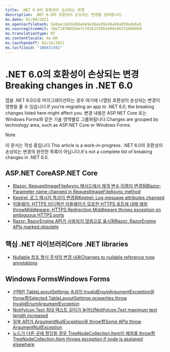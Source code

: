 ```yaml
---
title: .NET 6.0의 호환성이 손상되는 변경
description: .NET 6.0의 호환성이 손상되는 변경을 살펴봅니다.
ms.date: 02/09/2021
ms.openlocfilehash: 5e8aecbd26dbbe6e9e1bea99a38ab9a859ade6a5
ms.sourcegitcommit: 10e719780594efc781b15295e499c66f316068b8
ms.translationtype: HT
ms.contentlocale: ko-KR
ms.lasthandoff: 02/14/2021
ms.locfileid: "100431492"
---
```

# <a name="breaking-changes-in-net-60"></a><span data-ttu-id="73b40-103">.NET 6.0의 호환성이 손상되는 변경</span><span class="sxs-lookup"><span data-stu-id="73b40-103">Breaking changes in .NET 6.0</span></span>

<span data-ttu-id="73b40-104">앱을 .NET 6.0으로 마이그레이션하는 경우 여기에 나열된 호환성이 손상되는 변경이 영향을 줄 수 있습니다.</span><span class="sxs-lookup"><span data-stu-id="73b40-104">If you're migrating an app to .NET 6.0, the breaking changes listed here might affect you.</span></span> <span data-ttu-id="73b40-105">변경 내용은 ASP.NET Core 또는 Windows Forms와 같은 기술 영역별로 그룹화됩니다.</span><span class="sxs-lookup"><span data-stu-id="73b40-105">Changes are grouped by technology area, such as ASP.NET Core or Windows Forms.</span></span>

> [!NOTE]
> <span data-ttu-id="73b40-106">이 문서는 작성 중입니다.</span><span class="sxs-lookup"><span data-stu-id="73b40-106">This article is a work-in-progress.</span></span> <span data-ttu-id="73b40-107">.NET 6.0의 호환성이 손상되는 변경의 완전한 목록이 아닙니다.</span><span class="sxs-lookup"><span data-stu-id="73b40-107">It's not a complete list of breaking changes in .NET 6.0.</span></span>

## <a name="aspnet-core"></a><span data-ttu-id="73b40-108">ASP.NET Core</span><span class="sxs-lookup"><span data-stu-id="73b40-108">ASP.NET Core</span></span>

- [<span data-ttu-id="73b40-109">Blazor: RequestImageFileAsync 메서드에서 매개 변수 이름이 변경됨</span><span class="sxs-lookup"><span data-stu-id="73b40-109">Blazor: Parameter name changed in RequestImageFileAsync method</span></span>](aspnet-core/6.0/blazor-parameter-name-changed-in-method.md)
- [<span data-ttu-id="73b40-110">Kestrel: 로그 메시지 특성이 변경됨</span><span class="sxs-lookup"><span data-stu-id="73b40-110">Kestrel: Log message attributes changed</span></span>](aspnet-core/6.0/kestrel-log-message-attributes-changed.md)
- [<span data-ttu-id="73b40-111">미들웨어: HTTPS 리디렉션 미들웨어가 모호한 HTTPS 포트에 대해 예외 throw</span><span class="sxs-lookup"><span data-stu-id="73b40-111">Middleware: HTTPS Redirection Middleware throws exception on ambiguous HTTPS ports</span></span>](aspnet-core/6.0/middleware-ambiguous-https-ports-exception.md)
- [<span data-ttu-id="73b40-112">Razor: RazorEngine API가 사용되지 않음으로 표시됨</span><span class="sxs-lookup"><span data-stu-id="73b40-112">Razor: RazorEngine APIs marked obsolete</span></span>](aspnet-core/6.0/razor-engine-apis-obsolete.md)

## <a name="core-net-libraries"></a><span data-ttu-id="73b40-113">핵심 .NET 라이브러리</span><span class="sxs-lookup"><span data-stu-id="73b40-113">Core .NET libraries</span></span>

- [<span data-ttu-id="73b40-114">Nullable 참조 형식 주석의 변경 내용</span><span class="sxs-lookup"><span data-stu-id="73b40-114">Changes to nullable reference type annotations</span></span>](core-libraries/6.0/nullable-ref-type-annotation-changes.md)

## <a name="windows-forms"></a><span data-ttu-id="73b40-115">Windows Forms</span><span class="sxs-lookup"><span data-stu-id="73b40-115">Windows Forms</span></span>

- [<span data-ttu-id="73b40-116">선택한 TableLayoutSettings 속성이 InvalidEnumArgumentException을 throw함</span><span class="sxs-lookup"><span data-stu-id="73b40-116">Selected TableLayoutSettings properties throw InvalidEnumArgumentException</span></span>](windows-forms/6.0/tablelayoutsettings-apis-throw-invalidenumargumentexception.md)
- [<span data-ttu-id="73b40-117">NotifyIcon.Text 최대 텍스트 길이가 늘어남</span><span class="sxs-lookup"><span data-stu-id="73b40-117">NotifyIcon.Text maximum text length increased</span></span>](windows-forms/6.0/notifyicon-text-max-text-length-increased.md)
- [<span data-ttu-id="73b40-118">일부 API가 ArgumentNullException을 throw함</span><span class="sxs-lookup"><span data-stu-id="73b40-118">Some APIs throw ArgumentNullException</span></span>](windows-forms/6.0/apis-throw-argumentnullexception.md)
- [<span data-ttu-id="73b40-119">노드가 다른 곳에 할당될 경우 TreeNodeCollection.Item이 예외를 throw함</span><span class="sxs-lookup"><span data-stu-id="73b40-119">TreeNodeCollection.Item throws exception if node is assigned elsewhere</span></span>](windows-forms/6.0/treenodecollection-item-throws-argumentexception.md)
